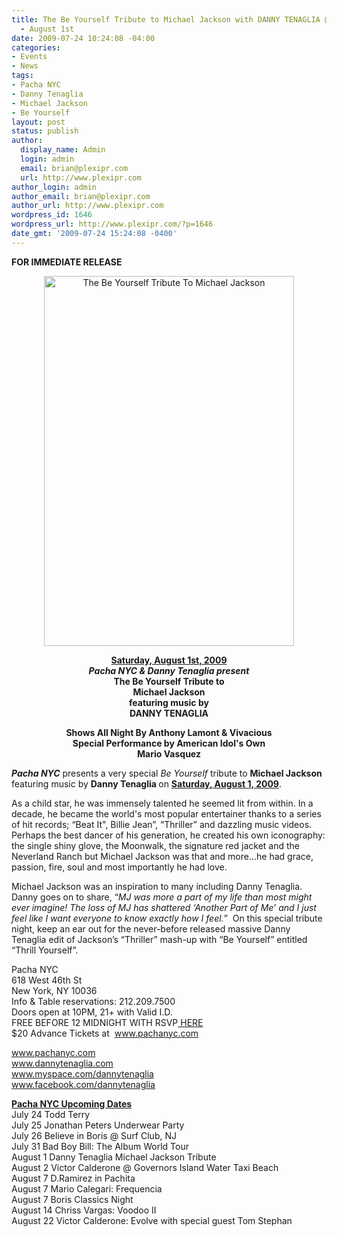 ```yaml
---
title: The Be Yourself Tribute to Michael Jackson with DANNY TENAGLIA @ Pacha NYC
  - August 1st
date: 2009-07-24 10:24:08 -04:00
categories:
- Events
- News
tags:
- Pacha NYC
- Danny Tenaglia
- Michael Jackson
- Be Yourself
layout: post
status: publish
author:
  display_name: Admin
  login: admin
  email: brian@plexipr.com
  url: http://www.plexipr.com
author_login: admin
author_email: brian@plexipr.com
author_url: http://www.plexipr.com
wordpress_id: 1646
wordpress_url: http://www.plexipr.com/?p=1646
date_gmt: '2009-07-24 15:24:08 -0400'
---
```


<p><strong>FOR IMMEDIATE RELEASE</strong></p>
<p style="text-align: center;"><a href="http://www.pachanyc.com"><img class="size-full wp-image-1647 aligncenter" title="The Be Yourself Tribute To Michael Jackson" src="http://www.plexipr.com/wp-content/uploads/2009/07/DT_MJ.jpg" alt="The Be Yourself Tribute To Michael Jackson" width="400" height="592" /></a></p>
<p style="text-align: center;"><strong><span style="text-decoration: underline;">Saturday, August 1st, 2009</span><br />
<em>Pacha NYC &amp; Danny Tenaglia present</em><br />
The Be Yourself Tribute to<br />
Michael Jackson<br />
featuring music by<br />
DANNY TENAGLIA</p>
<p></strong></p>
<p style="text-align: center;"><strong>Shows All Night By Anthony Lamont &amp; Vivacious<br />
Special Performance by American Idol's Own<br />
Mario Vasquez</strong></p>
<p><em><strong>Pacha NYC</strong></em> presents a very special <em>Be Yourself</em> tribute to <strong>Michael Jackson</strong> featuring music by <strong>Danny Tenaglia </strong>on <span style="text-decoration: underline;"><strong>Saturday, August 1, 2009</strong></span>.</p>
<p>As a child star, he was immensely talented he seemed lit from within. In a decade, he became the world's most popular entertainer thanks to a series of hit records; “Beat It", Billie Jean”, “Thriller” and dazzling music videos.  Perhaps the best dancer of his generation, he created his own iconography: the single shiny glove, the Moonwalk, the signature red jacket and the Neverland Ranch but Michael Jackson was that and more...he had grace, passion, fire, soul and most importantly he had love.</p>
<p>Michael Jackson was an inspiration to many including Danny Tenaglia. Danny goes on to share, “<em>MJ was more a part of my life than most might ever imagine! The loss of MJ has shattered ‘Another Part of Me’ and I just feel like I want everyone to know exactly how I feel.</em>”  On this special tribute night, keep an ear out for the never-before released massive Danny Tenaglia edit of Jackson’s “Thriller” mash-up with “Be Yourself” entitled “Thrill Yourself”.</p>
<p>Pacha NYC<br />
618 West 46th St<br />
New York, NY 10036<br />
Info &amp; Table reservations: 212.209.7500<br />
Doors open at 10PM, 21+ with Valid I.D.<br />
FREE BEFORE 12 MIDNIGHT WITH RSVP<a href="http://www.pachanyc.com/guestlist_080109.html"> HERE</a><br />
$20 Advance Tickets at  <a href="http://">www.pachanyc.com</a></p>
<p><a href="http://">www.pachanyc.com<br />
www.dannytenaglia.com<br />
www.myspace.com/dannytenaglia<br />
www.facebook.com/dannytenaglia</a></p>
<p><span style="text-decoration: underline;"><strong>Pacha NYC Upcoming Dates</strong></span><br />
July 24 Todd Terry<br />
July 25 Jonathan Peters Underwear Party<br />
July 26 Believe in Boris @ Surf Club, NJ<br />
July 31 Bad Boy Bill: The Album World Tour<br />
August 1 Danny Tenaglia Michael Jackson Tribute<br />
August 2 Victor Calderone @ Governors Island Water Taxi Beach<br />
August 7 D.Ramirez in Pachita<br />
August 7 Mario Calegari: Frequencia<br />
August 7 Boris Classics Night<br />
August 14 Chriss Vargas: Voodoo II<br />
August 22 Victor Calderone: Evolve with special guest Tom Stephan</p>
